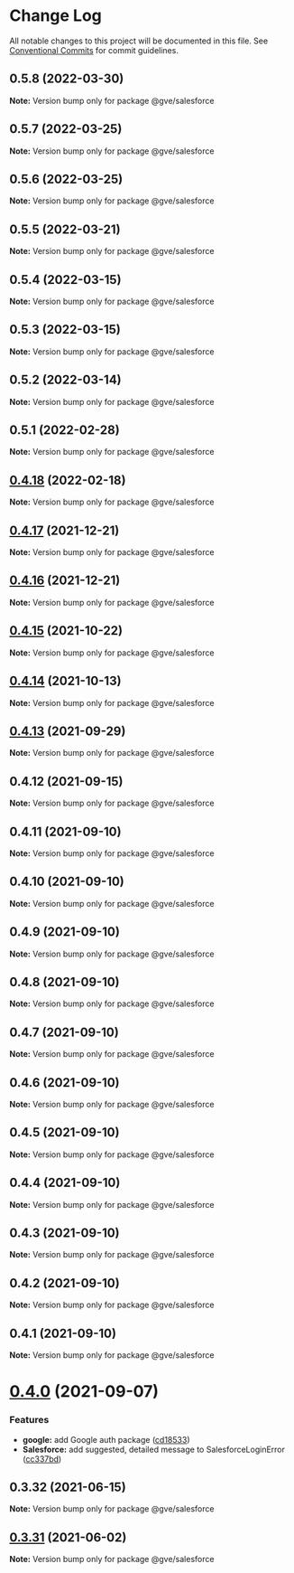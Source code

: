 # Change Log

All notable changes to this project will be documented in this file.
See [Conventional Commits](https://conventionalcommits.org) for commit guidelines.

## 0.5.8 (2022-03-30)

**Note:** Version bump only for package @gve/salesforce





## 0.5.7 (2022-03-25)

**Note:** Version bump only for package @gve/salesforce





## 0.5.6 (2022-03-25)

**Note:** Version bump only for package @gve/salesforce





## 0.5.5 (2022-03-21)

**Note:** Version bump only for package @gve/salesforce





## 0.5.4 (2022-03-15)

**Note:** Version bump only for package @gve/salesforce





## 0.5.3 (2022-03-15)

**Note:** Version bump only for package @gve/salesforce





## 0.5.2 (2022-03-14)

**Note:** Version bump only for package @gve/salesforce





## 0.5.1 (2022-02-28)

**Note:** Version bump only for package @gve/salesforce





## [0.4.18](https://github.com/CiscoDevNet/essentials/compare/@gve/salesforce@0.4.17...@gve/salesforce@0.4.18) (2022-02-18)

**Note:** Version bump only for package @gve/salesforce





## [0.4.17](https://github.com/CiscoDevNet/essentials/compare/@gve/salesforce@0.4.16...@gve/salesforce@0.4.17) (2021-12-21)

**Note:** Version bump only for package @gve/salesforce





## [0.4.16](https://github.com/CiscoDevNet/essentials/compare/@gve/salesforce@0.4.14...@gve/salesforce@0.4.16) (2021-12-21)

**Note:** Version bump only for package @gve/salesforce





## [0.4.15](https://github.com/mattnorris/essentials/compare/@gve/salesforce@0.4.14...@gve/salesforce@0.4.15) (2021-10-22)

**Note:** Version bump only for package @gve/salesforce





## [0.4.14](https://github.com/mattnorris/essentials/compare/@gve/salesforce@0.4.12...@gve/salesforce@0.4.14) (2021-10-13)

**Note:** Version bump only for package @gve/salesforce





## [0.4.13](https://github.com/mattnorris/essentials/compare/@gve/salesforce@0.4.12...@gve/salesforce@0.4.13) (2021-09-29)

**Note:** Version bump only for package @gve/salesforce





## 0.4.12 (2021-09-15)

**Note:** Version bump only for package @gve/salesforce





## 0.4.11 (2021-09-10)

**Note:** Version bump only for package @gve/salesforce





## 0.4.10 (2021-09-10)

**Note:** Version bump only for package @gve/salesforce





## 0.4.9 (2021-09-10)

**Note:** Version bump only for package @gve/salesforce





## 0.4.8 (2021-09-10)

**Note:** Version bump only for package @gve/salesforce





## 0.4.7 (2021-09-10)

**Note:** Version bump only for package @gve/salesforce





## 0.4.6 (2021-09-10)

**Note:** Version bump only for package @gve/salesforce





## 0.4.5 (2021-09-10)

**Note:** Version bump only for package @gve/salesforce





## 0.4.4 (2021-09-10)

**Note:** Version bump only for package @gve/salesforce





## 0.4.3 (2021-09-10)

**Note:** Version bump only for package @gve/salesforce





## 0.4.2 (2021-09-10)

**Note:** Version bump only for package @gve/salesforce





## 0.4.1 (2021-09-10)

**Note:** Version bump only for package @gve/salesforce





# [0.4.0](https://github.com/mattnorris/essentials/compare/@gve/salesforce@0.3.32...@gve/salesforce@0.4.0) (2021-09-07)


### Features

* **google:** add Google auth package ([cd18533](https://github.com/mattnorris/essentials/commit/cd185337daa5f2651d5d8e21eebad673de5c7f5d))
* **Salesforce:** add suggested, detailed message to SalesforceLoginError ([cc337bd](https://github.com/mattnorris/essentials/commit/cc337bd5d79fab879a6bdad0b1f88fb1f173b8de))





## 0.3.32 (2021-06-15)

**Note:** Version bump only for package @gve/salesforce





## [0.3.31](https://www-github.cisco.com/matnorri/essentials/compare/@gve/salesforce@0.3.30...@gve/salesforce@0.3.31) (2021-06-02)

**Note:** Version bump only for package @gve/salesforce
